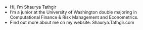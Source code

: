- Hi, I’m Shaurya Tathgir
- I’m a junior at the University of Washington double majoring in Computational Finance & Risk Management and Econometrics.
- Find out more about me on my website: Shaurya.Tathgir.com

